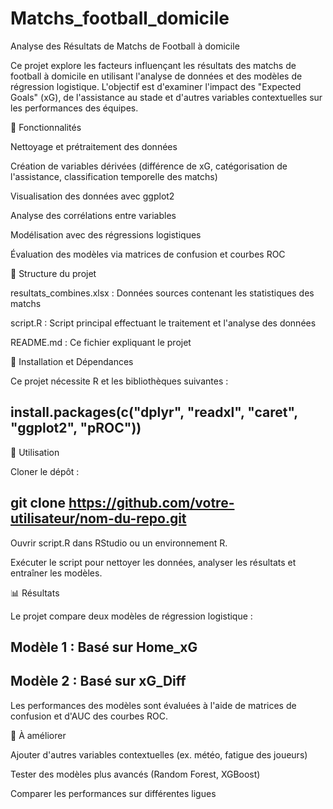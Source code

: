 # Matchs_football_domicile
Analyse des Résultats de Matchs de Football  à domicile 

Ce projet explore les facteurs influençant les résultats des matchs de football à domicile en utilisant l'analyse de données et des modèles de régression logistique. L'objectif est d'examiner l'impact des "Expected Goals" (xG), de l'assistance au stade et d'autres variables contextuelles sur les performances des équipes.

📌 Fonctionnalités

Nettoyage et prétraitement des données

Création de variables dérivées (différence de xG, catégorisation de l'assistance, classification temporelle des matchs)

Visualisation des données avec ggplot2

Analyse des corrélations entre variables

Modélisation avec des régressions logistiques

Évaluation des modèles via matrices de confusion et courbes ROC

📂 Structure du projet

resultats_combines.xlsx : Données sources contenant les statistiques des matchs

script.R : Script principal effectuant le traitement et l'analyse des données

README.md : Ce fichier expliquant le projet

🔧 Installation et Dépendances

Ce projet nécessite R et les bibliothèques suivantes :

install.packages(c("dplyr", "readxl", "caret", "ggplot2", "pROC"))
--
🚀 Utilisation

Cloner le dépôt :

git clone https://github.com/votre-utilisateur/nom-du-repo.git
--
Ouvrir script.R dans RStudio ou un environnement R.

Exécuter le script pour nettoyer les données, analyser les résultats et entraîner les modèles.

📊 Résultats

Le projet compare deux modèles de régression logistique :

Modèle 1 : Basé sur Home_xG
--
Modèle 2 : Basé sur xG_Diff
--
Les performances des modèles sont évaluées à l'aide de matrices de confusion et d'AUC des courbes ROC.

📝 À améliorer

Ajouter d'autres variables contextuelles (ex. météo, fatigue des joueurs)

Tester des modèles plus avancés (Random Forest, XGBoost)

Comparer les performances sur différentes ligues
